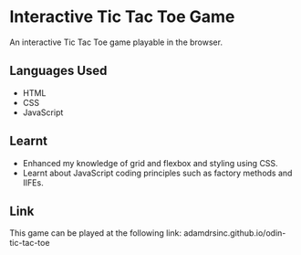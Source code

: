# Interactive Tic Tac Toe Game
An interactive Tic Tac Toe game playable in the browser.

## Languages Used
- HTML
- CSS
- JavaScript

## Learnt
- Enhanced my knowledge of grid and flexbox and styling using CSS.
- Learnt about JavaScript coding principles such as factory methods and IIFEs.

## Link
This game can be played at the following link:
adamdrsinc.github.io/odin-tic-tac-toe
